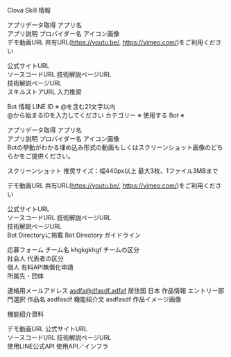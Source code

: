 Clova Skill 情報

アプリデータ取得
アプリ名  
アプリ説明 
プロバイダー名 
アイコン画像  
デモ動画URL
共有URL(https://youtu.be/, https://vimeo.com/)をご利用ください


公式サイトURL  
ソースコードURL 
技術解説ページURL  
技術解説ページURL  
スキルストアURL
入力推奨


Bot 情報
LINE ID ※
@を含む21文字以内  
@から始まるIDを入力してください
カテゴリー ※ 
使用する Bot ※  

アプリデータ取得
アプリ名  
アプリ説明 
プロバイダー名 
アイコン画像  
Botの挙動がわかる埋め込み形式の動画もしくはスクリーンショット画像のどちらかをご提供ください。

スクリーンショット
推奨サイズ：幅440px以上
最大3枚、1ファイル3MBまで

デモ動画URL
共有URL(https://youtu.be/, https://vimeo.com/)をご利用ください

公式サイトURL  
ソースコードURL 
技術解説ページURL  
技術解説ページURL  
Bot Directoryに掲載   Bot Directory ガイドライン

応募フォーム
チーム名  khgkgkhgf
チームの区分  
社会人
代表者の区分  
個人
有料API無償化申請  
所属先・団体  

連絡用メールアドレス  asdfa@dfasdf.adfaf
居住国 
日本
作品情報
エントリー部門選択 
作品名 asdfasdf
機能紹介文 asdfasdf
作品イメージ画像  

機能紹介資料  








デモ動画URL 
公式サイトURL  
ソースコードURL 
技術解説ページURL  
使用LINE公式API 
使用API／インフラ  



